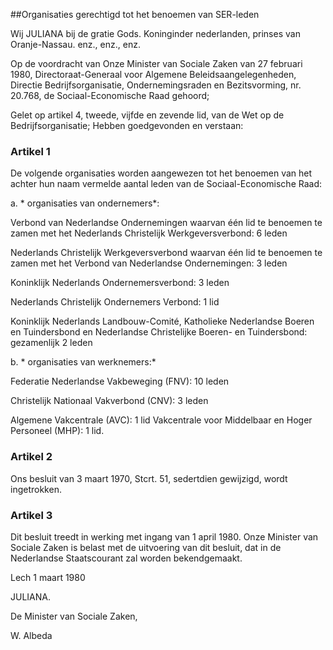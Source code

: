 <meta http-equiv='Content-Type' content='text/html; charset=utf-8' />

##Organisaties gerechtigd tot het benoemen van SER-leden

Wij JULIANA bij de gratie Gods. Koninginder nederlanden, prinses van Oranje-Nassau. enz., enz., enz.

Op de voordracht van Onze Minister van Sociale Zaken van 27 februari 1980, Directoraat-Generaal voor Algemene Beleidsaangelegenheden, Directie Bedrijfsorganisatie, Ondernemingsraden en Bezitsvorming, nr. 20.768, de Sociaal-Economische Raad gehoord;

Gelet op artikel 4, tweede, vijfde en zevende lid, van de Wet op de Bedrijfsorganisatie;
Hebben goedgevonden en verstaan:    

### Artikel  1  

De volgende organisaties worden aangewezen tot het benoemen van het achter hun naam vermelde aantal leden van de Sociaal-Economische Raad: 

a.  * organisaties van ondernemers*: 

Verbond van Nederlandse Ondernemingen waarvan één lid te benoemen te zamen met het Nederlands Christelijk Werkgeversverbond: 6 leden  

Nederlands Christelijk Werkgeversverbond waarvan één lid te benoemen te zamen met het Verbond van Nederlandse Ondernemingen: 3 leden  

Koninklijk Nederlands Ondernemersverbond: 3 leden  

Nederlands Christelijk Ondernemers Verbond: 1 lid  

Koninklijk Nederlands Landbouw-Comité, Katholieke Nederlandse Boeren en Tuindersbond en Nederlandse Christelijke Boeren- en Tuindersbond: gezamenlijk 2 leden    

b.  * organisaties van werknemers:* 

Federatie Nederlandse Vakbeweging (FNV): 10 leden  

Christelijk Nationaal Vakverbond (CNV): 3 leden  

Algemene Vakcentrale (AVC): 1 lid Vakcentrale voor Middelbaar en Hoger Personeel (MHP): 1 lid.     

### Artikel  2  

Ons besluit van 3 maart 1970, Stcrt. 51, sedertdien gewijzigd, wordt ingetrokken. 

### Artikel  3  

Dit besluit treedt in werking met ingang van 1 april 1980. Onze Minister van Sociale Zaken is belast met de uitvoering van dit besluit, dat in de Nederlandse Staatscourant zal worden bekendgemaakt. 

Lech 
1 maart 1980    

JULIANA. 

De 
Minister van Sociale Zaken, 

W. Albeda     
